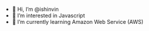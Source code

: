- 👋 Hi, I’m @ishinvin
- 👀 I’m interested in Javascript
- 🌱 I’m currently learning Amazon Web Service (AWS)
<!-- - 💞️ I’m looking to collaborate on ... -->
<!-- - 📫 How to reach me ... -->

<!---
ishinvin/ishinvin is a ✨ special ✨ repository because its `README.md` (this file) appears on your GitHub profile.
You can click the Preview link to take a look at your changes.
--->

<br />

